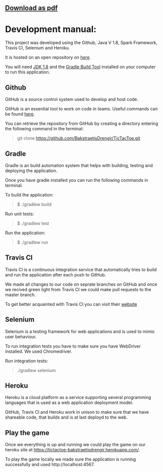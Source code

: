 ## [Download as pdf](https://gitprint.com/BakstraetisDrengir/TicTacToe/blob/master/docs/development_manual.md)
# Development manual: 

This project was developed using the Github, Java V 1.8, Spark Framework, Travis CI, Selenium and Heroku.

It is hosted on an open repository on [here](https://github.com/BakstraetisDrengir/TicTacToe).

You will need [JDK 1.8](https://java.com/en/download/help/download_options.xml) and the [Gradle Build Tool](https://gradle.org/install/) installed on your computer to run this application.

## Github

GitHub is a source control system used to develop and host code.

GitHub is an essential tool to work on code in teams. Useful commands can be found [here](https://github.com/bpassos/git-commands).

You can retrieve the repository from GitHub by creating a directory  entering the following command in the terminal:

> git clone https://github.com/BakstraetisDrengir/TicTacToe.git

## Gradle 

Gradle is an build automation system that helps with building, testing and deploying the application.

Once you have gradle installed you can run the following commands in terminal.

To build the application: 

> $ ./gradlew build

Run unit tests:

> $ ./gradlew test

Run the application:

> $ ./gradlew run

## Travis CI 

Travis CI is a continuous integration service that automatically tries to build and run the application after each push to GitHub. 

We made all changes to our code on seprate branches on GitHub and once we recived green light from Travis CI we could make pull requests to the master branch.

To get better acquainted with Travis CI you can visit their [website](https://travis-ci.org/)

## Selenium

Selenium is a testing framework for web applications and is used to mimic user behaviour. 

To run integration tests you have to make sure you have WebDriver installed. We used Chromedriver. 

Run integration tests:

> ./gradlew selenium 

## Heroku

Heroku is a cloud platform as a service supporting several programming languages that is used as a web application deployment model.

GitHub, Travis CI and Heroku work in unison to make sure that we have shareable code, that builds and is at last deployd to the web.

## Play the game

Once we everything is up and running we could play the game on our heroku site at https://tictactoe-bakstraetisdrengir.herokuapp.com/.

To play the game locally we made sure the application is running successfully and used http://localhost:4567.
